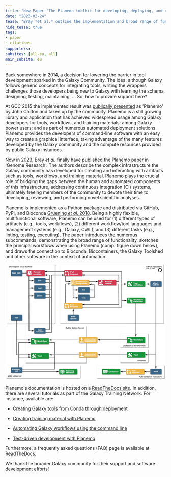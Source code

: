 ```yaml
---
title: 'New Paper "The Planemo toolkit for developing, deploying, and executing scientific data analyses in Galaxy and beyond"'
date: "2023-02-24"
tease: "Bray *et al.* outline the implementation and broad range of functionality of Planemo, a software development kit for designing, testing, and executing Galaxy tools, workflows, and training materials."
hide_tease: true
tags:
- paper
- citations
supporters:
subsites: [all-eu, all]
main_subsite: eu
---
```


Back somewhere in 2014, a decision for lowering the barrier in tool development sparked in the Galaxy Community. The idea: although Galaxy follows generic concepts for integrating tools, writing the wrappers challenges those developers being new to Galaxy with learning the schema, designing, testing, maintaining, ... So, how to provide support here?

At GCC 2015 the implemented result was [publically presented](https://gcc2015.tsl.ac.uk/Abstracts/#Planemo_8211_A_Galaxy_Tool_SDK) as 'Planemo' by John Chilton and taken up by the community. Planemo is a still growing library and application that has achieved widespread usage among Galaxy developers for tools, workflows, and training materials; among Galaxy power users; and as part of numerous automated deployment solutions. Planemo provides the developers of command-line software with an easy way to create a graphical interface, taking advantage of the many features developed by the Galaxy community and the compute resources provided by public Galaxy instances. 

Now in 2023, Bray *et al.* finally have published the [Planemo paper](https://genome.cshlp.org/content/33/2/261.full) in 'Genome Research'. The authors describe the complex infrastructure the Galaxy community has developed for creating and interacting with artifacts such as tools, workflows, and training material. Planemo plays the crucial role of bridging the gaps between the human and automated components of this infrastructure, addressing continuous integration (CI) systems, ultimately freeing members of the community to devote their time to developing, reviewing, and performing novel scientific analyses.

Planemo is implemented as a Python package and distributed via GitHub, PyPI, and Bioconda [Gruening *et al.* 2018](https://pubmed.ncbi.nlm.nih.gov/29967506/). Being a highly flexible, multifunctional software, Planemo can be used for (1) different types of artifacts (e.g., tools, workflows), (2) different workflow/tool languages and management systems (e.g., Galaxy, CWL), and (3) different tasks (e.g., linting, testing, executing). The paper introduces the numerous subcommands, demonstrating the broad range of functionality, sketches the principal workflows when using Planemo (comp. figure down below), and draws the connection to Bioconda, Biocontainers, the Galaxy Toolshed and other software in the context of automation.

![Workflow](./F1-large.jpg)

Planemo's documentation is hosted on a [ReadTheDocs site](https://planemo.readthedocs.io). In addition, there are several tutorials as part of the Galaxy Training Network. For instance, available are: 

* [Creating Galaxy tools from Conda through deployment](https://training.galaxyproject.org/training-material/topics/dev/tutorials/tool-from-scratch/tutorial.html)

* [Creating training material with Planemo](https://training.galaxyproject.org/training-material/topics/contributing/tutorials/create-new-tutorial/tutorial.html)

* [Automating Galaxy workflows using the command line](https://training.galaxyproject.org/training-material/topics/galaxy-interface/tutorials/workflow-automation/tutorial.html)

* [Test-driven development with Planemo](https://planemo.readthedocs.io/en/latest/writing_advanced.html#test-driven-development)

Furthermore, a frequently asked questions (FAQ) page is available at [ReadTheDocs](https://planemo.readthedocs.io/en/latest/faqs.html).


We thank the broader Galaxy community for their support and software development efforts!
